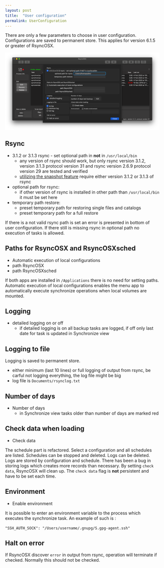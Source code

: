 ```yaml
---
layout: post
title:  "User configuration"
permalink: UserConfiguration
---
```

There are only a few parameters to choose in user configuration. Configurations are saved to permanent store. This applies for version 6.1.5 or greater of RsyncOSX.

![](/images/RsyncOSX/master/userconfig/user.png)

## Rsync

 - 3.1.2 or 3.1.3 rsync - set optional path in **not** in `/usr/local/bin`
   	- any version of rsync should work, but only rsync  version 3.1.2, version 3.1.3 protocol version 31 and rsync  version 2.6.9  protocol version 29 are tested and verified
    - [utilizing the snapshot feature](/Snapshots) require either version 3.1.2 or 3.1.3 of rsync
- optional path for rsync:
    - if other version of rsync is installed in other path than `/usr/local/bin` it must be set here
- temporary path restore:
    - preset temporary path for restoring single files and catalogs
    - preset temporary path for a full restore

If there is a not valid rsync path is set an error is presented in bottom of user configuration. If there still is missing rsync in optional path no execution of tasks is allowed.

## Paths for RsyncOSX and RsyncOSXsched

- Automatic execution of local configurations
- path RsyncOSX
- path RsyncOSXsched

If both apps are installed in `/Applications` there is no need for setting paths. Automatic execution of local configurations enables the menu app to automatically execute synchronize operations when local volumes are mounted.

## Logging

- detailed logging on or off
   	- if detailed logging is on all backup tasks are logged, if off only last date for task is updated in Synchronize view

## Logging to file

Logging is saved to permanent store.

- either minimum (last 10 lines) or full logging of output from rsync, be carful not logging everything, the log file might be big
- log file is `Documents/rsynclog.txt`

## Number of days

- Number of days
  - in Synchronize view tasks older than number of days are marked red

## Check data when loading

- Check data

The schedule part is refactored. Select a configuration and all schedules are listed. Schedules can be stopped and deleted. Logs can be deleted. Logs are stored by configuration and schedule. There has been a bug in storing logs which creates more records than necessary. By setting `check data`, RsyncOSX will clean up. The `check data` flag is **not** persistent and have to be set each time.

## Environment

- Enable environment

It is possible to enter an environment variable to the process which executes the synchronize task. An example of such is :

`"SSH_AUTH_SOCK": "/Users/username/.gnupg/S.gpg-agent.ssh"`

## Halt on error

If RsyncOSX discover `error` in output from rsync, operation will terminate if checked. Normally this should not be checked.
